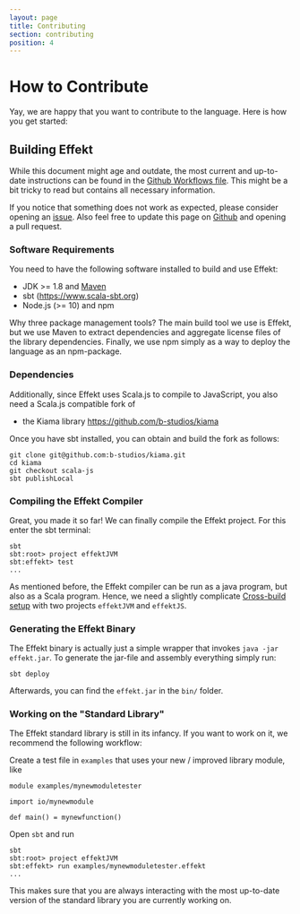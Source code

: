 ```yaml
---
layout: page
title: Contributing
section: contributing
position: 4
---
```


# How to Contribute
Yay, we are happy that you want to contribute to the language. Here is how
you get started:

## Building Effekt
While this document might age and outdate, the most current and up-to-date
instructions can be found in the
[Github Workflows file](https://github.com/b-studios/effekt/blob/master/.github/workflows/ci.yml).
This might be a bit tricky to read but contains all necessary information.

If you notice that something does not work as expected, please consider
opening an [issue](https://github.com/b-studios/effekt/issues). Also feel free to
update this page on [Github](https://github.com/b-studios/effekt/tree/master/docs/docs)
and opening a pull request.

### Software Requirements
You need to have the following software installed to build and use Effekt:

- JDK >= 1.8 and [Maven](https://maven.apache.org/)
- sbt (<https://www.scala-sbt.org>)
- Node.js (>= 10) and npm

Why three package management tools? The main build tool we use is Effekt,
but we use Maven to extract dependencies and aggregate license files of the
library dependencies. Finally, we use npm simply as a way to deploy the
language as an npm-package.

### Dependencies
Additionally, since Effekt uses Scala.js to compile to JavaScript,
you also need a Scala.js compatible fork of

- the Kiama library <https://github.com/b-studios/kiama>

Once you have sbt installed, you can obtain and build the fork as follows:
```
git clone git@github.com:b-studios/kiama.git
cd kiama
git checkout scala-js
sbt publishLocal
```
### Compiling the Effekt Compiler
Great, you made it so far! We can finally compile the Effekt project. For
this enter the sbt terminal:

```
sbt
sbt:root> project effektJVM
sbt:effekt> test
...
```
As mentioned before, the Effekt compiler can be run as a java program, but
also as a Scala program. Hence, we need a slightly complicate
[Cross-build setup](https://www.scala-js.org/doc/project/cross-build.html)
with two projects `effektJVM` and `effektJS`.

### Generating the Effekt Binary
The Effekt binary is actually just a simple wrapper that invokes `java -jar effekt.jar`.
To generate the jar-file and assembly everything simply run:

```
sbt deploy
```
Afterwards, you can find the `effekt.jar` in the `bin/` folder.

### Working on the "Standard Library"
The Effekt standard library is still in its infancy. If you want to work on
it, we recommend the following workflow:

Create a test file in `examples` that uses your new / improved library module, like
```
module examples/mynewmoduletester

import io/mynewmodule

def main() = mynewfunction()
```
Open `sbt` and run
```
sbt
sbt:root> project effektJVM
sbt:effekt> run examples/mynewmoduletester.effekt
...
```

This makes sure that you are always interacting with the most up-to-date version
of the standard library you are currently working on.

